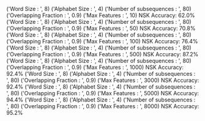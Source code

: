 ('Word Size : ', 8)
('Alphabet Size : ', 4)
('Number of subsequences : ', 80)
('Overlapping Fraction : ', 0.9)
('Max Features : ', 10)
NSK Accuracy: 62.0%
('Word Size : ', 8)
('Alphabet Size : ', 4)
('Number of subsequences : ', 80)
('Overlapping Fraction : ', 0.9)
('Max Features : ', 50)
NSK Accuracy: 70.8%
('Word Size : ', 8)
('Alphabet Size : ', 4)
('Number of subsequences : ', 80)
('Overlapping Fraction : ', 0.9)
('Max Features : ', 100)
NSK Accuracy: 76.4%
('Word Size : ', 8)
('Alphabet Size : ', 4)
('Number of subsequences : ', 80)
('Overlapping Fraction : ', 0.9)
('Max Features : ', 500)
NSK Accuracy: 87.2%
('Word Size : ', 8)
('Alphabet Size : ', 4)
('Number of subsequences : ', 80)
('Overlapping Fraction : ', 0.9)
('Max Features : ', 1000)
NSK Accuracy: 92.4%
('Word Size : ', 8)
('Alphabet Size : ', 4)
('Number of subsequences : ', 80)
('Overlapping Fraction : ', 0.9)
('Max Features : ', 3000)
NSK Accuracy: 92.4%
('Word Size : ', 8)
('Alphabet Size : ', 4)
('Number of subsequences : ', 80)
('Overlapping Fraction : ', 0.9)
('Max Features : ', 5000)
NSK Accuracy: 94.4%
('Word Size : ', 8)
('Alphabet Size : ', 4)
('Number of subsequences : ', 80)
('Overlapping Fraction : ', 0.9)
('Max Features : ', 8000)
NSK Accuracy: 95.2%
